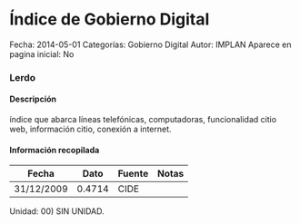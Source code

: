 Índice de Gobierno Digital
=====

Fecha: 2014-05-01
Categorías: Gobierno Digital
Autor: IMPLAN
Aparece en pagina inicial: No

### Lerdo

#### Descripción

índice que abarca líneas telefónicas, computadoras, funcionalidad citio web, información citio, conexión a internet.

<!-- break -->

#### Información recopilada

<table class="table table-hover table-bordered matriz">
  <thead>
    <tr><th>Fecha</th><th>Dato</th><th>Fuente</th><th>Notas</th></tr>
  </thead>
  <tbody>
    <tr><td class="centrado">31/12/2009</td><td class="derecha">0.4714</td><td>CIDE</td><td></td></tr>
  </tbody>
</table>

Unidad: 00) SIN UNIDAD.
